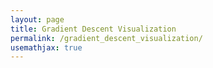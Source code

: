 ```yaml
---
layout: page
title: Gradient Descent Visualization
permalink: /gradient_descent_visualization/
usemathjax: true
---
```

